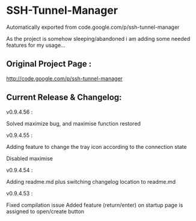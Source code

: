 # SSH-Tunnel-Manager
Automatically exported from code.google.com/p/ssh-tunnel-manager

As the project is somehow sleeping/abandoned i am adding some needed features for my usage... 

Original Project Page : 
-----------------------

http://code.google.com/p/ssh-tunnel-manager


Current Release & Changelog: 
----------------------------


v0.9.4.56 :

Solved maximize bug, and maximise function restored 


v0.9.4.55 :

Adding feature to change the tray icon according to the connection state 

Disabled maximise


v0.9.4.54 :

Adding readme.md plus switching changelog location to readme.md


v0.9.4.53 :

Fixed compilation issue
Added feature (return/enter) on startup page is assigned to open/create button 
